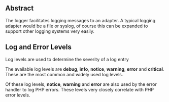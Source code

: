 ## Abstract

The logger facilitates logging messages to an adapter. A typical logging adapter would be a file or syslog, of course this can be expanded to support other logging systems very easily.

## Log and Error Levels

Log levels are used to determine the severity of a log entry

The available log levels are **debug**, **info**, **notice**, **warning**, **error** and **critical**. These are the most common and widely used log levels.

Of these log levels, **notice**, **warning** and **error** are also used by the error handler to log PHP errors. These levels very closely correlate with PHP error levels.


